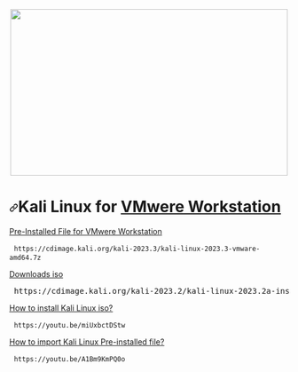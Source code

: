 <div align='center'><a href='https://www.kali.org/''><img width='500' height='300' src='https://www.bleepstatic.com/content/hl-images/2023/03/13/kali-moto.jpg'/></a> </div>

<h1 tabindex="-1" dir="auto"><a id="user-content-yarn-and-nodejs-for-github-actions" class="anchor" aria-hidden="true" href="#yarn-and-nodejs-for-github-actions"><svg class="octicon octicon-link" viewBox="0 0 16 16" version="1.1" width="16" height="16" aria-hidden="true"><path d="m7.775 3.275 1.25-1.25a3.5 3.5 0 1 1 4.95 4.95l-2.5 2.5a3.5 3.5 0 0 1-4.95 0 .751.751 0 0 1 .018-1.042.751.751 0 0 1 1.042-.018 1.998 1.998 0 0 0 2.83 0l2.5-2.5a2.002 2.002 0 0 0-2.83-2.83l-1.25 1.25a.751.751 0 0 1-1.042-.018.751.751 0 0 1-.018-1.042Zm-4.69 9.64a1.998 1.998 0 0 0 2.83 0l1.25-1.25a.751.751 0 0 1 1.042.018.751.751 0 0 1 .018 1.042l-1.25 1.25a3.5 3.5 0 1 1-4.95-4.95l2.5-2.5a3.5 3.5 0 0 1 4.95 0 .751.751 0 0 1-.018 1.042.751.751 0 0 1-1.042.018 1.998 1.998 0 0 0-2.83 0l-2.5 2.5a1.998 1.998 0 0 0 0 2.83Z"></path></svg></a>Kali Linux for <a target="_blank" href='https://github.com/RajusHacking/VMwere-Workstation-17-pro'>VMwere Workstation</a></h1>

  <a href='https://cdimage.kali.org/kali-2023.3/kali-linux-2023.3-vmware-amd64.7z'> Pre-Installed File for VMwere Workstation </a>
  <div class="highlight highlight-source-shell notranslate position-relative overflow-auto" dir="auto">
    <pre> <code>https://cdimage.kali.org/kali-2023.3/kali-linux-2023.3-vmware-amd64.7z</code> </pre>
  </div>
  
  <a href='https://cdimage.kali.org/kali-2023.2/kali-linux-2023.2a-installer-amd64.iso' dir="auto">Downloads iso</a>
  <p class="highlight highlight-source-shell notranslate position-relative overflow-auto" dir="auto">
    <pre> <code></code>https://cdimage.kali.org/kali-2023.2/kali-linux-2023.2a-installer-amd64.iso</pre></p>
    
  <a href=" https://youtu.be/miUxbctDStw "> How to install Kali Linux iso? </a>
  <div class="highlight highlight-source-shell notranslate position-relative overflow-auto" dir="auto">
    <pre> <code>https://youtu.be/miUxbctDStw</code> </pre>
  </div>

  <a href="https://youtu.be/A1Bm9KmPQ0o"> How to import Kali Linux Pre-installed file? </a>
  <div class="highlight highlight-source-shell notranslate position-relative overflow-auto" dir="auto">
    <pre> <code>https://youtu.be/A1Bm9KmPQ0o</code> </pre>
  </div>
